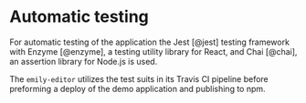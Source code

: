 # Automatic testing

For automatic testing of the application the Jest [@jest] testing framework with Enzyme [@enzyme], a testing utility library for React, and Chai [@chai], an assertion library for Node.js is used.

The `emily-editor` utilizes the test suits in its Travis CI pipeline before preforming a deploy of the demo application and publishing to npm.